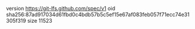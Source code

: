 version https://git-lfs.github.com/spec/v1
oid sha256:87ad917034d61fbd0c4bdb57b5c5ef15e67af083feb057f71ecc74e31305f319
size 11523
